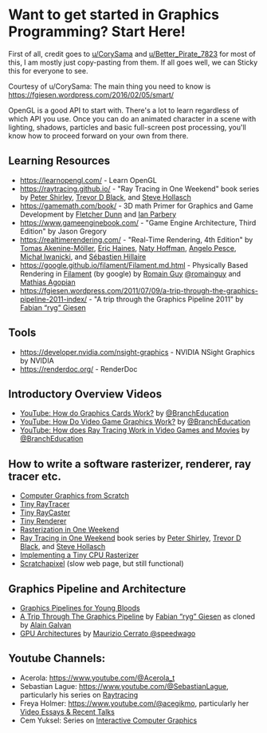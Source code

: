 # Want to get started in Graphics Programming? Start Here!

First of all, credit goes to [u/CorySama](https://www.reddit.com/user/CorySama/) and [u/Better_Pirate_7823](https://www.reddit.com/user/Better_Pirate_7823/) for most of this, I am mostly just copy-pasting from them.
If all goes well, we can Sticky this for everyone to see.

Courtesy of u/CorySama:
The main thing you need to know is https://fgiesen.wordpress.com/2016/02/05/smart/

OpenGL is a good API to start with. There's a lot to learn regardless of which API you use. Once you can do an animated character in a scene with lighting, shadows, particles and basic full-screen post processing, you'll know how to proceed forward on your own from there.

## Learning Resources
- https://learnopengl.com/ - Learn OpenGL
- https://raytracing.github.io/ - "Ray Tracing in One Weekend" book series by [Peter Shirley](https://www.petershirley.com/), [Trevor D Black](https://trevord.black/), and [Steve Hollasch](http://steve.hollasch.net/cgindex/index.html)
- https://gamemath.com/book/ - 3D math Primer for Graphics and Game Development by [Fletcher Dunn](https://www.reddit.com/user/FletcherDunn/) and [Ian Parbery](https://ianparberry.com/)
- https://www.gameenginebook.com/ - "Game Engine Architecture, Third Edition" by Jason Gregory
- https://realtimerendering.com/ - "Real-Time Rendering, 4th Edition" by [Tomas Akenine-Möller](http://cs.lth.se/tomas_akenine-moller), [Eric Haines](http://www.erichaines.com/), [Naty Hoffman](http://www.renderwonk.com/), [Angelo Pesce](http://c0de517e.blogspot.com/), [Michał Iwanicki](https://twitter.com/miwanicki), and [Sébastien Hillaire](https://sebh.github.io/)
- https://google.github.io/filament/Filament.md.html - Physically Based Rendering in [Filament](https://github.com/google/filament) (by google) by [Romain Guy](https://github.com/romainguy) [@romainguy](https://bsky.app/profile/romainguy.dev) and [Mathias Agopian](https://github.com/pixelflinger)
- https://fgiesen.wordpress.com/2011/07/09/a-trip-through-the-graphics-pipeline-2011-index/ - "A trip through the Graphics Pipeline 2011" by [Fabian “ryg” Giesen](https://fgiesen.wordpress.com/)

## Tools

- https://developer.nvidia.com/nsight-graphics - NVIDIA NSight Graphics by NVIDIA
- https://renderdoc.org/ - RenderDoc

## Introductory Overview Videos

- [YouTube: How do Graphics Cards Work?](https://www.youtube.com/watch?v=h9Z4oGN89MU) by [@BranchEducation](https://www.youtube.com/@BranchEducation)
- [YouTube: How Do Video Game Graphics Work?](https://www.youtube.com/watch?v=C8YtdC8mxTU) by [@BranchEducation](https://www.youtube.com/@BranchEducation)
- [YouTube: How does Ray Tracing Work in Video Games and Movies](https://www.youtube.com/watch?v=iOlehM5kNSk) by [@BranchEducation](https://www.youtube.com/@BranchEducation)

## How to write a software rasterizer, renderer, ray tracer etc.

- [Computer Graphics from Scratch](https://gabrielgambetta.com/computer-graphics-from-scratch/)
- [Tiny RayTracer](https://github.com/ssloy/tinyraytracer/wiki)
- [Tiny RayCaster](https://github.com/ssloy/tinyraycaster/wiki)
- [Tiny Renderer](https://github.com/ssloy/tinyrenderer/wiki)
- [Rasterization in One Weekend](https://tayfunkayhan.wordpress.com/2018/11/24/rasterization-in-one-weekend/)
- [Ray Tracing in One Weekend](https://raytracing.github.io/) book series by [Peter Shirley](https://www.petershirley.com/), [Trevor D Black](https://trevord.black/), and [Steve Hollasch](http://steve.hollasch.net/cgindex/index.html)
- [Implementing a Tiny CPU Rasterizer](https://lisyarus.github.io/blog/posts/implementing-a-tiny-cpu-rasterizer.html)
- [Scratchapixel](https://www.scratchapixel.com/) (slow web page, but still functional)

## Graphics Pipeline and Architecture 

- [Graphics Pipelines for Young Bloods](https://www.jeremyong.com/cpp/2021/05/20/graphics-pipelines-for-young-bloods/)
- [A Trip Through The Graphics Pipeline](https://alaingalvan.gitbook.io/a-trip-through-the-graphics-pipeline) by [Fabian “ryg” Giesen](https://fgiesen.wordpress.com/) as cloned by [Alain Galvan](https://github.com/alaingalvan)
- [GPU Architectures](https://drive.google.com/file/d/12ahbqGXNfY3V-1Gj5cvne2AH4BFWZHGD/view?pli=1) by [Maurizio Cerrato @speedwago](https://bsky.app/profile/speedwago.bsky.social)

## Youtube Channels:

- Acerola: https://www.youtube.com/@Acerola_t
- Sebastian Lague: https://www.youtube.com/@SebastianLague, particularly his series on [Raytracing](https://www.youtube.com/watch?v=Qz0KTGYJtUk&list=PLFt_AvWsXl0dlgwe4JQ0oZuleqOTjmox3&index=2)
- Freya Holmer: https://www.youtube.com/@acegikmo, particularly her [Video Essays & Recent Talks](https://www.youtube.com/watch?v=LSNQuFEDOyQ&list=PLImQaTpSAdsDwj7RKFOf1iLofhdl9gM59)
- Cem Yuksel: Series on [Interactive Computer Graphics](https://m.youtube.com/playlist?list=PLplnkTzzqsZS3R5DjmCQsqupu43oS9CFN)

